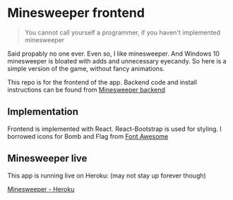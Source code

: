 # Minesweeper frontend

> You cannot call yourself a programmer, if you haven't implemented minesweeper

Said propably no one ever. Even so, I like minesweeper. And Windows 10 minesweeper is bloated with adds and unnecessary eyecandy. So here is a simple version of the game, without fancy animations.

This repo is for the frontend of the app. Backend code and install instructions can be found from [Minesweeper backend](https://github.com/MiguelSombrero/minesweeper-backend)

## Implementation

Frontend is implemented with React. React-Bootstrap is used for styling. I borrowed icons for Bomb and Flag from [Font Awesome](https://fontawesome.com/)

## Minesweeper live

This app is running live on Heroku:
(may not stay up forever though)

[Minesweeper - Heroku](https://tranquil-cove-34394.herokuapp.com/)